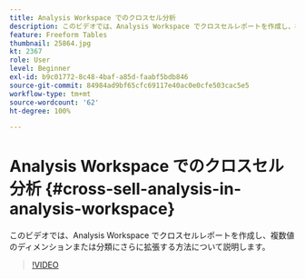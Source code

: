 ```yaml
---
title: Analysis Workspace でのクロスセル分析
description: このビデオでは、Analysis Workspace でクロスセルレポートを作成し、複数値のディメンションまたは分類にさらに拡張する方法について説明します。
feature: Freeform Tables
thumbnail: 25864.jpg
kt: 2367
role: User
level: Beginner
exl-id: b9c01772-8c48-4baf-a85d-faabf5bdb846
source-git-commit: 84984ad9bf65cfc69117e40ac0e0cfe503cac5e5
workflow-type: tm+mt
source-wordcount: '62'
ht-degree: 100%

---
```


# Analysis Workspace でのクロスセル分析 {#cross-sell-analysis-in-analysis-workspace}

このビデオでは、Analysis Workspace でクロスセルレポートを作成し、複数値のディメンションまたは分類にさらに拡張する方法について説明します。

>[!VIDEO](https://video.tv.adobe.com/v/25864/?quality=12&learn=on)
